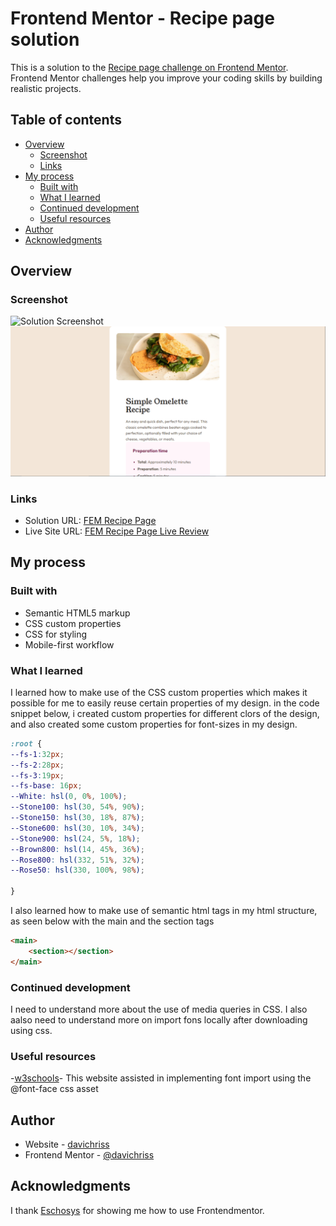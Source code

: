 # Frontend Mentor - Recipe page solution

This is a solution to the [Recipe page challenge on Frontend Mentor](https://www.frontendmentor.io/challenges/recipe-page-KiTsR8QQKm). Frontend Mentor challenges help you improve your coding skills by building realistic projects. 

## Table of contents

- [Overview](#overview)
  - [Screenshot](#screenshot)
  - [Links](#links)
- [My process](#my-process)
  - [Built with](#built-with)
  - [What I learned](#what-i-learned)
  - [Continued development](#continued-development)
  - [Useful resources](#useful-resources)
- [Author](#author)
- [Acknowledgments](#acknowledgments)


## Overview

### Screenshot

![Solution Screenshot](./screenshot.jpg)
![](./assets/images/Screenshot.PNG)


### Links

- Solution URL: [FEM Recipe Page](https://github.com/davichriss/fem-recipe-page)
- Live Site URL: [FEM Recipe Page Live Review](davichriss.github.io/fem-recipe-page/)

## My process

### Built with

- Semantic HTML5 markup
- CSS custom properties
- CSS for styling
- Mobile-first workflow

### What I learned

I learned how to make use of the CSS custom properties which makes it possible for me to easily reuse certain properties of my design. in the code snippet below, i created custom properties for different clors of the design, and also created some custom properties for font-sizes in my design.


```css
:root {
--fs-1:32px;
--fs-2:28px;
--fs-3:19px;
--fs-base: 16px;
--White: hsl(0, 0%, 100%);
--Stone100: hsl(30, 54%, 90%);
--Stone150: hsl(30, 18%, 87%);
--Stone600: hsl(30, 10%, 34%);
--Stone900: hsl(24, 5%, 18%);
--Brown800: hsl(14, 45%, 36%);
--Rose800: hsl(332, 51%, 32%);
--Rose50: hsl(330, 100%, 98%);

}

```
I also learned how to make use of semantic html tags in my html structure, as seen below with the main and the section tags
```html
<main>
    <section></section>
</main>
```

### Continued development
I need to understand more about the use of media queries in CSS.
I also aalso need to understand more on import fons locally after downloading using css.
### Useful resources
-[w3schools](https://www.w3schools.com)- This website assisted in implementing font import using the @font-face css asset


## Author

- Website - [davichriss](https://github.com/davichriss/fem-recipe-page)
- Frontend Mentor - [@davichriss](https://www.frontendmentor.io/profile/davichriss)



## Acknowledgments
I thank [Eschosys](https://www.eschosys.com) for showing me how to use Frontendmentor.
